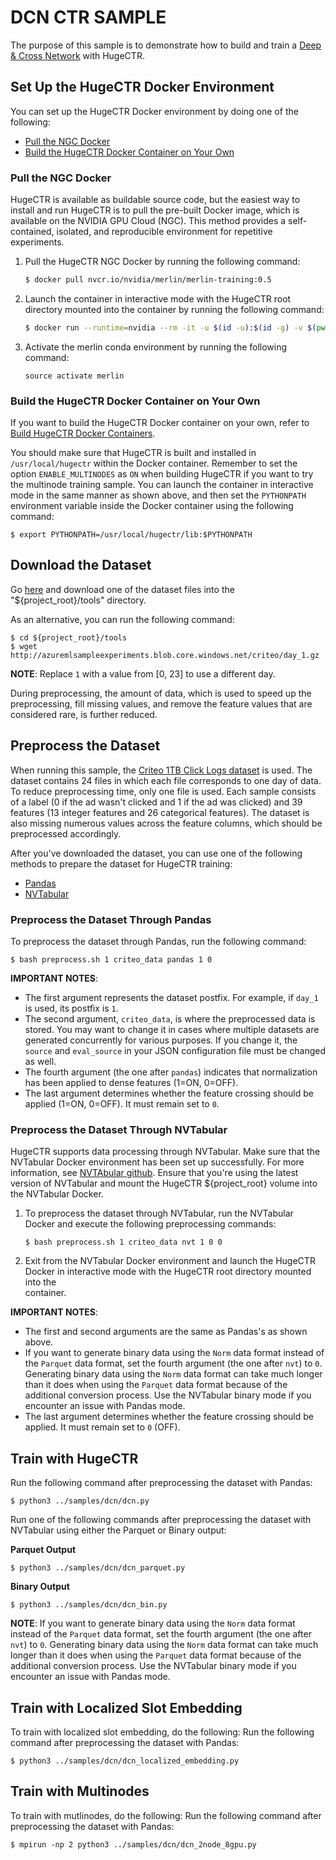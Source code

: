 # DCN CTR SAMPLE #
The purpose of this sample is to demonstrate how to build and train a [Deep & Cross Network](https://arxiv.org/pdf/1708.05123.pdf) with HugeCTR.

## Set Up the HugeCTR Docker Environment ##
You can set up the HugeCTR Docker environment by doing one of the following:
- [Pull the NGC Docker](#pull-the-ngc-docker)
- [Build the HugeCTR Docker Container on Your Own](#build-the-hugectr-docker-container-on-your-own)

### Pull the NGC Docker ###
HugeCTR is available as buildable source code, but the easiest way to install and run HugeCTR is to pull the pre-built Docker image, which is available on the NVIDIA GPU Cloud (NGC). This method provides a self-contained, isolated, and reproducible environment for repetitive experiments.

1. Pull the HugeCTR NGC Docker by running the following command:
   ```bash
   $ docker pull nvcr.io/nvidia/merlin/merlin-training:0.5
   ```
2. Launch the container in interactive mode with the HugeCTR root directory mounted into the container by running the following command:
   ```bash
   $ docker run --runtime=nvidia --rm -it -u $(id -u):$(id -g) -v $(pwd):/hugectr -w /hugectr nvcr.io/nvidia/merlin/merlin-training:0.5
   ```
3. Activate the merlin conda environment by running the following command:  
   ```shell.
   source activate merlin
   ```

### Build the HugeCTR Docker Container on Your Own ###
If you want to build the HugeCTR Docker container on your own, refer to [Build HugeCTR Docker Containers](../../tools/dockerfiles#build-container-for-model-training).

You should make sure that HugeCTR is built and installed in `/usr/local/hugectr` within the Docker container. Remember to set the option `ENABLE_MULTINODES` as `ON` when building HugeCTR if you want to try the multinode training sample. You can launch the container in interactive mode in the same manner as shown above, and then set the `PYTHONPATH` environment variable inside the Docker container using the following command:
```shell
$ export PYTHONPATH=/usr/local/hugectr/lib:$PYTHONPATH
``` 

## Download the Dataset ##
Go [here](https://ailab.criteo.com/download-criteo-1tb-click-logs-dataset/) and download one of the dataset files into the "${project_root}/tools" directory. 

As an alternative, you can run the following command:
```
$ cd ${project_root}/tools
$ wget http://azuremlsampleexperiments.blob.core.windows.net/criteo/day_1.gz
```

**NOTE**: Replace `1` with a value from [0, 23] to use a different day.

During preprocessing, the amount of data, which is used to speed up the preprocessing, fill missing values, and remove the feature values that are considered rare, is further reduced.

## Preprocess the Dataset ##
When running this sample, the [Criteo 1TB Click Logs dataset](https://ailab.criteo.com/download-criteo-1tb-click-logs-dataset/) is used. The dataset contains 24 files in which each file corresponds to one day of data. To reduce preprocessing time, only one file is used. Each sample consists of a label (0 if the ad wasn't clicked and 1 if the ad was clicked) and 39 features (13 integer features and 26 categorical features). The dataset is also missing numerous values across the feature columns, which should be preprocessed accordingly.

After you've downloaded the dataset, you can use one of the following methods to prepare the dataset for HugeCTR training:
- [Pandas](#preprocess-the-dataset-through-pandas)
- [NVTabular](#preprocess-the-dataset-through-nvtabular)

### Preprocess the Dataset Through Pandas ###
To preprocess the dataset through Pandas, run the following command:
```shell
$ bash preprocess.sh 1 criteo_data pandas 1 0
```

**IMPORTANT NOTES**: 
- The first argument represents the dataset postfix. For example, if `day_1` is used, its postfix is `1`.
- The second argument, `criteo_data`, is where the preprocessed data is stored. You may want to change it in cases where multiple datasets are generated concurrently for various purposes. If you change it, the `source` and `eval_source` in your JSON configuration file must be changed as well.
- The fourth argument (the one after `pandas`) indicates that normalization has been applied to dense features (1=ON, 0=OFF).
- The last argument determines whether the feature crossing should be applied (1=ON, 0=OFF). It must remain set to `0`.

### Preprocess the Dataset Through NVTabular ###
HugeCTR supports data processing through NVTabular. Make sure that the NVTabular Docker environment has been set up successfully. For more information, see [NVTAbular github](https://github.com/NVIDIA/NVTabular). Ensure that you're using the latest version of NVTabular and mount the HugeCTR ${project_root} volume into the NVTabular Docker.

1. To preprocess the dataset through NVTabular, run the NVTabular Docker and execute the following preprocessing commands:
   ```shell
   $ bash preprocess.sh 1 criteo_data nvt 1 0 0
   ```
2. Exit from the NVTabular Docker environment and launch the HugeCTR Docker in interactive mode with the HugeCTR root directory mounted into the  
   container.

**IMPORTANT NOTES**: 
- The first and second arguments are the same as Pandas's as shown above.
- If you want to generate binary data using the `Norm` data format instead of the `Parquet` data format, set the fourth argument (the one after `nvt`) to `0`. Generating binary data using the `Norm` data format can take much longer than it does when using the `Parquet` data format because of the additional conversion process. Use the NVTabular binary mode if you encounter an issue with Pandas mode.
- The last argument determines whether the feature crossing should be applied. It must remain set to `0` (OFF).

## Train with HugeCTR ##
Run the following command after preprocessing the dataset with Pandas:
```shell
$ python3 ../samples/dcn/dcn.py
```

Run one of the following commands after preprocessing the dataset with NVTabular using either the Parquet or Binary output:

**Parquet Output**
```shell
$ python3 ../samples/dcn/dcn_parquet.py
```

**Binary Output**
```shell
$ python3 ../samples/dcn/dcn_bin.py
```

**NOTE**: If you want to generate binary data using the `Norm` data format instead of the `Parquet` data format, set the fourth argument (the one after `nvt`) to `0`. Generating binary data using the `Norm` data format can take much longer than it does when using the `Parquet` data format because of the additional conversion process. Use the NVTabular binary mode if you encounter an issue with Pandas mode.

## Train with Localized Slot Embedding ##
To train with localized slot embedding, do the following:
Run the following command after preprocessing the dataset with Pandas:
   ```shell
   $ python3 ../samples/dcn/dcn_localized_embedding.py
   ```

## Train with Multinodes ##
To train with mutlinodes, do the following:
Run the following command after preprocessing the dataset with Pandas:
   ```shell
   $ mpirun -np 2 python3 ../samples/dcn/dcn_2node_8gpu.py
   ```
